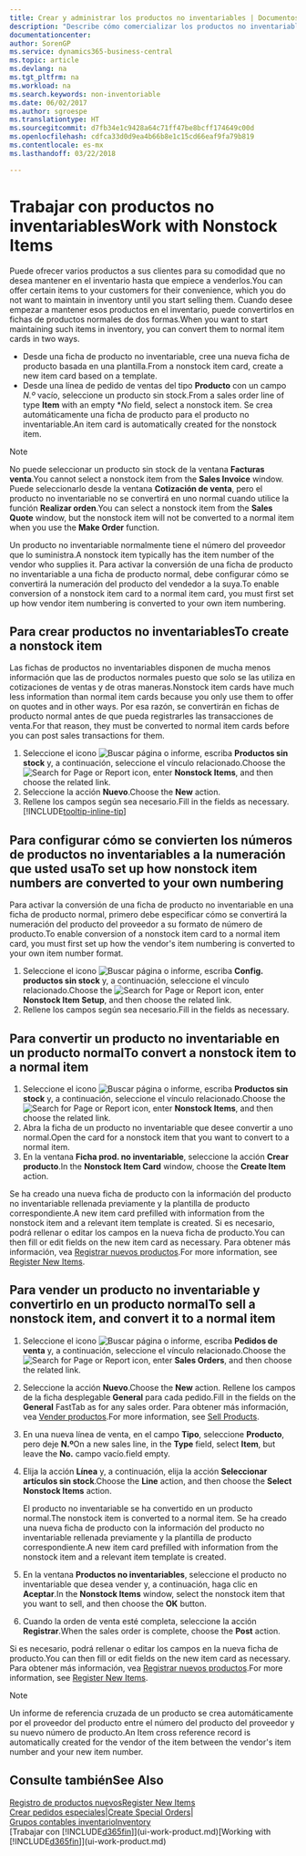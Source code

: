 ```yaml
---
title: Crear y administrar los productos no inventariables | Documentos de Microsoft
description: "Describe cómo comercializar los productos no inventariables o los productos que no se mantienen en el inventario."
documentationcenter: 
author: SorenGP
ms.service: dynamics365-business-central
ms.topic: article
ms.devlang: na
ms.tgt_pltfrm: na
ms.workload: na
ms.search.keywords: non-inventoriable
ms.date: 06/02/2017
ms.author: sgroespe
ms.translationtype: HT
ms.sourcegitcommit: d7fb34e1c9428a64c71ff47be8bcff174649c00d
ms.openlocfilehash: cdfca33d0d9ea4b66b8e1c15cd66eaf9fa79b819
ms.contentlocale: es-mx
ms.lasthandoff: 03/22/2018

---
```

# <a name="work-with-nonstock-items"></a><span data-ttu-id="8dec9-103">Trabajar con productos no inventariables</span><span class="sxs-lookup"><span data-stu-id="8dec9-103">Work with Nonstock Items</span></span>
<span data-ttu-id="8dec9-104">Puede ofrecer varios productos a sus clientes para su comodidad que no desea mantener en el inventario hasta que empiece a venderlos.</span><span class="sxs-lookup"><span data-stu-id="8dec9-104">You can offer certain items to your customers for their convenience, which you do not want to maintain in inventory until you start selling them.</span></span> <span data-ttu-id="8dec9-105">Cuando desee empezar a mantener esos productos en el inventario, puede convertirlos en fichas de productos normales de dos formas.</span><span class="sxs-lookup"><span data-stu-id="8dec9-105">When you want to start maintaining such items in inventory, you can convert them to normal item cards in two ways.</span></span>

* <span data-ttu-id="8dec9-106">Desde una ficha de producto no inventariable, cree una nueva ficha de producto basada en una plantilla.</span><span class="sxs-lookup"><span data-stu-id="8dec9-106">From a nonstock item card, create a new item card based on a template.</span></span>
* <span data-ttu-id="8dec9-107">Desde una línea de pedido de ventas del tipo **Producto** con un campo *N.º* vacío, seleccione un producto sin stock.</span><span class="sxs-lookup"><span data-stu-id="8dec9-107">From a sales order line of type **Item** with an empty \**No* field, select a nonstock item.</span></span> <span data-ttu-id="8dec9-108">Se crea automáticamente una ficha de producto para el producto no inventariable.</span><span class="sxs-lookup"><span data-stu-id="8dec9-108">An item card is automatically created for the nonstock item.</span></span>

> [!NOTE]  
>   <span data-ttu-id="8dec9-109">No puede seleccionar un producto sin stock de la ventana **Facturas venta**.</span><span class="sxs-lookup"><span data-stu-id="8dec9-109">You cannot select a nonstock item from the **Sales Invoice** window.</span></span> <span data-ttu-id="8dec9-110">Puede seleccionarlo desde la ventana **Cotización de venta**, pero el producto no inventariable no se convertirá en uno normal cuando utilice la función **Realizar orden**.</span><span class="sxs-lookup"><span data-stu-id="8dec9-110">You can select a nonstock item from the **Sales Quote** window, but the nonstock item will not be converted to a normal item when you use the **Make Order** function.</span></span>

<span data-ttu-id="8dec9-111">Un producto no inventariable normalmente tiene el número del proveedor que lo suministra.</span><span class="sxs-lookup"><span data-stu-id="8dec9-111">A nonstock item typically has the item number of the vendor who supplies it.</span></span> <span data-ttu-id="8dec9-112">Para activar la conversión de una ficha de producto no inventariable a una ficha de producto normal, debe configurar cómo se convertirá la numeración del producto del vendedor a la suya.</span><span class="sxs-lookup"><span data-stu-id="8dec9-112">To enable conversion of a nonstock item card to a normal item card, you must first set up how vendor item numbering is converted to your own item numbering.</span></span>   

## <a name="to-create-a-nonstock-item"></a><span data-ttu-id="8dec9-113">Para crear productos no inventariables</span><span class="sxs-lookup"><span data-stu-id="8dec9-113">To create a nonstock item</span></span>
<span data-ttu-id="8dec9-114">Las fichas de productos no inventariables disponen de mucha menos información que las de productos normales puesto que solo se las utiliza en cotizaciones de ventas y de otras maneras.</span><span class="sxs-lookup"><span data-stu-id="8dec9-114">Nonstock item cards have much less information than normal item cards because you only use them to offer on quotes and in other ways.</span></span> <span data-ttu-id="8dec9-115">Por esa razón, se convertirán en fichas de producto normal antes de que pueda registrarles las transacciones de venta.</span><span class="sxs-lookup"><span data-stu-id="8dec9-115">For that reason, they must be converted to normal item cards before you can post sales transactions for them.</span></span>

1. <span data-ttu-id="8dec9-116">Seleccione el icono ![Buscar página o informe](media/ui-search/search_small.png "icono Buscar página o informe"), escriba **Productos sin stock** y, a continuación, seleccione el vínculo relacionado.</span><span class="sxs-lookup"><span data-stu-id="8dec9-116">Choose the ![Search for Page or Report](media/ui-search/search_small.png "Search for Page or Report icon") icon, enter **Nonstock Items**, and then choose the related link.</span></span>
2. <span data-ttu-id="8dec9-117">Seleccione la acción **Nuevo**.</span><span class="sxs-lookup"><span data-stu-id="8dec9-117">Choose the **New** action.</span></span>
3. <span data-ttu-id="8dec9-118">Rellene los campos según sea necesario.</span><span class="sxs-lookup"><span data-stu-id="8dec9-118">Fill in the fields as necessary.</span></span> [!INCLUDE[tooltip-inline-tip](includes/tooltip-inline-tip_md.md)]

## <a name="to-set-up-how-nonstock-item-numbers-are-converted-to-your-own-numbering"></a><span data-ttu-id="8dec9-119">Para configurar cómo se convierten los números de productos no inventariables a la numeración que usted usa</span><span class="sxs-lookup"><span data-stu-id="8dec9-119">To set up how nonstock item numbers are converted to your own numbering</span></span>
<span data-ttu-id="8dec9-120">Para activar la conversión de una ficha de producto no inventariable en una ficha de producto normal, primero debe especificar cómo se convertirá la numeración del producto del proveedor a su formato de número de producto.</span><span class="sxs-lookup"><span data-stu-id="8dec9-120">To enable conversion of a nonstock item card to a normal item card, you must first set up how the vendor's item numbering is converted to your own item number format.</span></span>

1. <span data-ttu-id="8dec9-121">Seleccione el icono ![Buscar página o informe](media/ui-search/search_small.png "icono Buscar página o informe"), escriba **Config. productos sin stock** y, a continuación, seleccione el vínculo relacionado.</span><span class="sxs-lookup"><span data-stu-id="8dec9-121">Choose the ![Search for Page or Report](media/ui-search/search_small.png "Search for Page or Report icon") icon, enter **Nonstock Item Setup**, and then choose the related link.</span></span>
2. <span data-ttu-id="8dec9-122">Rellene los campos según sea necesario.</span><span class="sxs-lookup"><span data-stu-id="8dec9-122">Fill in the fields as necessary.</span></span>

## <a name="to-convert-a-nonstock-item-to-a-normal-item"></a><span data-ttu-id="8dec9-123">Para convertir un producto no inventariable en un producto normal</span><span class="sxs-lookup"><span data-stu-id="8dec9-123">To convert a nonstock item to a normal item</span></span>
1. <span data-ttu-id="8dec9-124">Seleccione el icono ![Buscar página o informe](media/ui-search/search_small.png "icono Buscar página o informe"), escriba **Productos sin stock** y, a continuación, seleccione el vínculo relacionado.</span><span class="sxs-lookup"><span data-stu-id="8dec9-124">Choose the ![Search for Page or Report](media/ui-search/search_small.png "Search for Page or Report icon") icon, enter **Nonstock Items**, and then choose the related link.</span></span>
2. <span data-ttu-id="8dec9-125">Abra la ficha de un producto no inventariable que desee convertir a uno normal.</span><span class="sxs-lookup"><span data-stu-id="8dec9-125">Open the card for a nonstock item that you want to convert to a normal item.</span></span>
3. <span data-ttu-id="8dec9-126">En la ventana **Ficha prod. no inventariable**, seleccione la acción **Crear producto**.</span><span class="sxs-lookup"><span data-stu-id="8dec9-126">In the **Nonstock Item Card** window, choose the **Create Item** action.</span></span>

<span data-ttu-id="8dec9-127">Se ha creado una nueva ficha de producto con la información del producto no inventariable rellenada previamente y la plantilla de producto correspondiente.</span><span class="sxs-lookup"><span data-stu-id="8dec9-127">A new item card prefilled with information from the nonstock item and a relevant item template is created.</span></span> <span data-ttu-id="8dec9-128">Si es necesario, podrá rellenar o editar los campos en la nueva ficha de producto.</span><span class="sxs-lookup"><span data-stu-id="8dec9-128">You can then fill or edit fields on the new item card as necessary.</span></span> <span data-ttu-id="8dec9-129">Para obtener más información, vea [Registrar nuevos productos](inventory-how-register-new-items.md).</span><span class="sxs-lookup"><span data-stu-id="8dec9-129">For more information, see [Register New Items](inventory-how-register-new-items.md).</span></span>

## <a name="to-sell-a-nonstock-item-and-convert-it-to-a-normal-item"></a><span data-ttu-id="8dec9-130">Para vender un producto no inventariable y convertirlo en un producto normal</span><span class="sxs-lookup"><span data-stu-id="8dec9-130">To sell a nonstock item, and convert it to a normal item</span></span>
1. <span data-ttu-id="8dec9-131">Seleccione el icono ![Buscar página o informe](media/ui-search/search_small.png "icono Buscar página o informe"), escriba **Pedidos de venta** y, a continuación, seleccione el vínculo relacionado.</span><span class="sxs-lookup"><span data-stu-id="8dec9-131">Choose the ![Search for Page or Report](media/ui-search/search_small.png "Search for Page or Report icon") icon, enter **Sales Orders**, and then choose the related link.</span></span>
2. <span data-ttu-id="8dec9-132">Seleccione la acción **Nuevo**.</span><span class="sxs-lookup"><span data-stu-id="8dec9-132">Choose the **New** action.</span></span> <span data-ttu-id="8dec9-133">Rellene los campos de la ficha desplegable **General** para cada pedido.</span><span class="sxs-lookup"><span data-stu-id="8dec9-133">Fill in the fields on the **General** FastTab as for any sales order.</span></span> <span data-ttu-id="8dec9-134">Para obtener más información, vea [Vender productos](sales-how-sell-products.md).</span><span class="sxs-lookup"><span data-stu-id="8dec9-134">For more information, see [Sell Products](sales-how-sell-products.md).</span></span>
3. <span data-ttu-id="8dec9-135">En una nueva línea de venta, en el campo **Tipo**, seleccione **Producto**, pero deje **N.º**</span><span class="sxs-lookup"><span data-stu-id="8dec9-135">On a new sales line, in the **Type** field, select **Item**, but leave the **No.**</span></span> <span data-ttu-id="8dec9-136">campo vacío.</span><span class="sxs-lookup"><span data-stu-id="8dec9-136">field empty.</span></span>
4. <span data-ttu-id="8dec9-137">Elija la acción **Línea** y, a continuación, elija la acción **Seleccionar artículos sin stock**.</span><span class="sxs-lookup"><span data-stu-id="8dec9-137">Choose the **Line** action, and then choose the **Select Nonstock Items** action.</span></span>

    <span data-ttu-id="8dec9-138">El producto no inventariable se ha convertido en un producto normal.</span><span class="sxs-lookup"><span data-stu-id="8dec9-138">The nonstock item is converted to a normal item.</span></span> <span data-ttu-id="8dec9-139">Se ha creado una nueva ficha de producto con la información del producto no inventariable rellenada previamente y la plantilla de producto correspondiente.</span><span class="sxs-lookup"><span data-stu-id="8dec9-139">A new item card prefilled with information from the nonstock item and a relevant item template is created.</span></span>
5. <span data-ttu-id="8dec9-140">En la ventana **Productos no inventariables**, seleccione el producto no inventariable que desea vender y, a continuación, haga clic en **Aceptar**.</span><span class="sxs-lookup"><span data-stu-id="8dec9-140">In the **Nonstock Items** window, select the nonstock item that you want to sell, and then choose the **OK** button.</span></span>
6. <span data-ttu-id="8dec9-141">Cuando la orden de venta esté completa, seleccione la acción **Registrar**.</span><span class="sxs-lookup"><span data-stu-id="8dec9-141">When the sales order is complete, choose the **Post** action.</span></span>

<span data-ttu-id="8dec9-142">Si es necesario, podrá rellenar o editar los campos en la nueva ficha de producto.</span><span class="sxs-lookup"><span data-stu-id="8dec9-142">You can then fill or edit fields on the new item card as necessary.</span></span> <span data-ttu-id="8dec9-143">Para obtener más información, vea [Registrar nuevos productos](inventory-how-register-new-items.md).</span><span class="sxs-lookup"><span data-stu-id="8dec9-143">For more information, see [Register New Items](inventory-how-register-new-items.md).</span></span>

> [!NOTE]  
>   <span data-ttu-id="8dec9-144">Un informe de referencia cruzada de un producto se crea automáticamente por el proveedor del producto entre el número del producto del proveedor y su nuevo número de producto.</span><span class="sxs-lookup"><span data-stu-id="8dec9-144">An Item cross reference record is automatically created for the vendor of the item between the vendor's item number and your new item number.</span></span>

## <a name="see-also"></a><span data-ttu-id="8dec9-145">Consulte también</span><span class="sxs-lookup"><span data-stu-id="8dec9-145">See Also</span></span>
[<span data-ttu-id="8dec9-146">Registro de productos nuevos</span><span class="sxs-lookup"><span data-stu-id="8dec9-146">Register New Items</span></span>](inventory-how-register-new-items.md)  
<span data-ttu-id="8dec9-147">[Crear pedidos especiales](sales-how-to-create-special-orders.md)|</span><span class="sxs-lookup"><span data-stu-id="8dec9-147">[Create Special Orders](sales-how-to-create-special-orders.md)|</span></span>  
[<span data-ttu-id="8dec9-148">Grupos contables inventario</span><span class="sxs-lookup"><span data-stu-id="8dec9-148">Inventory</span></span>](inventory-manage-inventory.md)  
<span data-ttu-id="8dec9-149">[Trabajar con [!INCLUDE[d365fin](includes/d365fin_md.md)]](ui-work-product.md)</span><span class="sxs-lookup"><span data-stu-id="8dec9-149">[Working with [!INCLUDE[d365fin](includes/d365fin_md.md)]](ui-work-product.md)</span></span>

